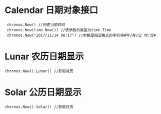 # Calendar 日期对象接口
```
 chronos.New() //创建当前时间
 chronos.New(time.Now()) //该参数的类型为time.Time
 chronos.New("2017/11/14 08:17") //参数是指定格式的字符串#年/月/日 时:分#
```

# Lunar 农历日期显示
```
chronos.New().Lunar() //获取月历
```
# Solar 公历日期显示
```
chornos.New().Solar() //获取日历
```


